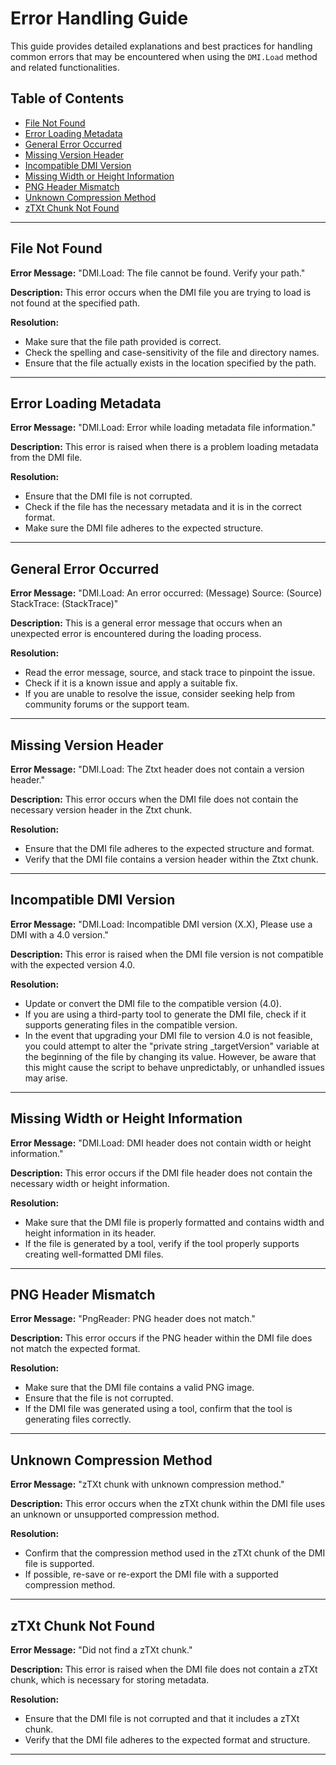 # Error Handling Guide

This guide provides detailed explanations and best practices for handling common errors that may be encountered when using the `DMI.Load` method and related functionalities.

## Table of Contents

- [File Not Found](#file-not-found)
- [Error Loading Metadata](#error-loading-metadata)
- [General Error Occurred](#general-error-occurred)
- [Missing Version Header](#missing-version-header)
- [Incompatible DMI Version](#incompatible-dmi-version)
- [Missing Width or Height Information](#missing-width-or-height-information)
- [PNG Header Mismatch](#png-header-mismatch)
- [Unknown Compression Method](#unknown-compression-method)
- [zTXt Chunk Not Found](#ztxt-chunk-not-found)

---

## File Not Found

**Error Message:** "DMI.Load: The file cannot be found. Verify your path."

**Description:** This error occurs when the DMI file you are trying to load is not found at the specified path.

**Resolution:**

- Make sure that the file path provided is correct.
- Check the spelling and case-sensitivity of the file and directory names.
- Ensure that the file actually exists in the location specified by the path.

---

## Error Loading Metadata

**Error Message:** "DMI.Load: Error while loading metadata file information."

**Description:** This error is raised when there is a problem loading metadata from the DMI file.

**Resolution:**

- Ensure that the DMI file is not corrupted.
- Check if the file has the necessary metadata and it is in the correct format.
- Make sure the DMI file adheres to the expected structure.

---

## General Error Occurred

**Error Message:** "DMI.Load: An error occurred: (Message) Source: (Source) StackTrace: (StackTrace)"

**Description:** This is a general error message that occurs when an unexpected error is encountered during the loading process.

**Resolution:**

- Read the error message, source, and stack trace to pinpoint the issue.
- Check if it is a known issue and apply a suitable fix.
- If you are unable to resolve the issue, consider seeking help from community forums or the support team.

---

## Missing Version Header

**Error Message:** "DMI.Load: The Ztxt header does not contain a version header."

**Description:** This error occurs when the DMI file does not contain the necessary version header in the Ztxt chunk.

**Resolution:**

- Ensure that the DMI file adheres to the expected structure and format.
- Verify that the DMI file contains a version header within the Ztxt chunk.

---

## Incompatible DMI Version

**Error Message:** "DMI.Load: Incompatible DMI version (X.X), Please use a DMI with a 4.0 version."

**Description:** This error is raised when the DMI file version is not compatible with the expected version 4.0.

**Resolution:**

- Update or convert the DMI file to the compatible version (4.0).
- If you are using a third-party tool to generate the DMI file, check if it supports generating files in the compatible version.
- In the event that upgrading your DMI file to version 4.0 is not feasible, you could attempt to alter the "private string _targetVersion" variable at the beginning of the file by changing its value. However, be aware that this might cause the script to behave unpredictably, or unhandled issues may arise.

---

## Missing Width or Height Information

**Error Message:** "DMI.Load: DMI header does not contain width or height information."

**Description:** This error occurs if the DMI file header does not contain the necessary width or height information.

**Resolution:**

- Make sure that the DMI file is properly formatted and contains width and height information in its header.
- If the file is generated by a tool, verify if the tool properly supports creating well-formatted DMI files.

---

## PNG Header Mismatch

**Error Message:** "PngReader: PNG header does not match."



**Description:** This error occurs if the PNG header within the DMI file does not match the expected format.

**Resolution:**

- Make sure that the DMI file contains a valid PNG image.
- Ensure that the file is not corrupted.
- If the DMI file was generated using a tool, confirm that the tool is generating files correctly.

---

## Unknown Compression Method

**Error Message:** "zTXt chunk with unknown compression method."

**Description:** This error occurs when the zTXt chunk within the DMI file uses an unknown or unsupported compression method.

**Resolution:**

- Confirm that the compression method used in the zTXt chunk of the DMI file is supported.
- If possible, re-save or re-export the DMI file with a supported compression method.

---

## zTXt Chunk Not Found

**Error Message:** "Did not find a zTXt chunk."

**Description:** This error is raised when the DMI file does not contain a zTXt chunk, which is necessary for storing metadata.

**Resolution:**

- Ensure that the DMI file is not corrupted and that it includes a zTXt chunk.
- Verify that the DMI file adheres to the expected format and structure.

---
